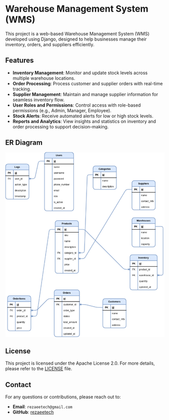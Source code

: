 # Warehouse Management System (WMS)

This project is a web-based Warehouse Management System (WMS) developed using Django, designed to help businesses manage their inventory, orders, and suppliers efficiently.

## Features

- **Inventory Management**: Monitor and update stock levels across multiple warehouse locations.
- **Order Processing**: Process customer and supplier orders with real-time tracking.
- **Supplier Management**: Maintain and manage supplier information for seamless inventory flow.
- **User Roles and Permissions**: Control access with role-based permissions (e.g., Admin, Manager, Employee).
- **Stock Alerts**: Receive automated alerts for low or high stock levels.
- **Reports and Analytics**: View insights and statistics on inventory and order processing to support decision-making.

## ER Diagram

![ER_Diagram.png](./ER_Diagram.png)

## License

This project is licensed under the Apache License 2.0. For more details, please refer to the [LICENSE](./LICENSE.txt) file.

## Contact

For any questions or contributions, please reach out to:

- **Email**: `rezaeetech@gmail.com`
- **GitHub**: [rezaeetech](https://github.com/rezaeetech)
